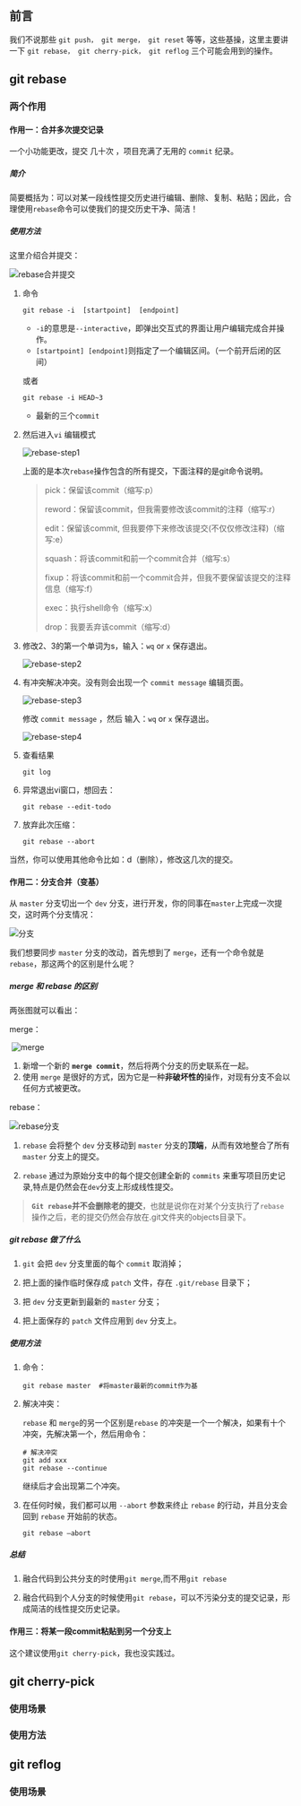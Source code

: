 ## 前言



我们不说那些 `git push， git merge， git reset` 等等，这些基操，这里主要讲一下 `git rebase， git cherry-pick， git reflog` 三个可能会用到的操作。



## git rebase



### 两个作用



#### 作用一：合并多次提交记录



一个小功能更改，提交 几十次 ，项目充满了无用的 `commit` 纪录。



##### 简介



简要概括为：可以对某一段线性提交历史进行编辑、删除、复制、粘贴；因此，合理使用`rebase`命令可以使我们的提交历史干净、简洁！



##### 使用方法



这里介绍合并提交：



![rebase合并提交](./images/rebase合并提交.png)



1. 命令

   ```shell
   git rebase -i  [startpoint]  [endpoint]
   ```

   - `-i`的意思是`--interactive`，即弹出交互式的界面让用户编辑完成合并操作。
   - `[startpoint] [endpoint]`则指定了一个编辑区间。（一个前开后闭的区间）

   或者

   ```shell
   git rebase -i HEAD~3 
   ```

   - 最新的三个`commit`

     

2. 然后进入`vi` 编辑模式

   

   ![rebase-step1](./images/rebase-step1.png)

   上面的是本次`rebase`操作包含的所有提交，下面注释的是git命令说明。

   > pick：保留该commit（缩写:p）
   >
   > reword：保留该commit，但我需要修改该commit的注释（缩写:r）
   >
   > edit：保留该commit, 但我要停下来修改该提交(不仅仅修改注释)（缩写:e）
   >
   > squash：将该commit和前一个commit合并（缩写:s）
   >
   > fixup：将该commit和前一个commit合并，但我不要保留该提交的注释信息（缩写:f）
   >
   > exec：执行shell命令（缩写:x）
   >
   > drop：我要丢弃该commit（缩写:d）

3. 修改2、3的第一个单词为s，输入：`wq` or `x` 保存退出。

   ![rebase-step2](./images/rebase-step2.png)

4. 有冲突解决冲突。没有则会出现一个 `commit message` 编辑页面。

   ![rebase-step3](./images/rebase-step3.png)

   修改 `commit message` ，然后 输入：`wq` or `x` 保存退出。

   ![rebase-step4](./images/rebase-step4.png)

5. 查看结果

   ```shell
   git log
   ```

6. 异常退出vi窗口，想回去：

   ```shell
   git rebase --edit-todo
   ```

7. 放弃此次压缩：

   ```shell
   git rebase --abort
   ```



当然，你可以使用其他命令比如：d（删除），修改这几次的提交。



#### 作用二：分支合并（变基） 



从 `master` 分支切出一个 `dev` 分支，进行开发，你的同事在`master`上完成一次提交，这时两个分支情况：



![分支](./images/分支.png)



我们想要同步 `master` 分支的改动，首先想到了 `merge`，还有一个命令就是`rebase`，那这两个的区别是什么呢？



##### merge 和 rebase 的区别



两张图就可以看出：

merge：

​	![merge](./images/merge.png)



1. 新增一个新的 **`merge commit`**，然后将两个分支的历史联系在一起。
2. 使用 `merge` 是很好的方式，因为它是一种**非破坏性的**操作，对现有分支不会以任何方式被更改。



rebase：



![rebase分支](./images/rebase分支.png)



1. `rebase` 会将整个 `dev` 分支移动到 `master` 分支的**顶端**，从而有效地整合了所有 `master` 分支上的提交。

2. `rebase` 通过为原始分支中的每个提交创建全新的 `commits` 来重写项目历史记录,特点是仍然会在`dev`分支上形成线性提交。



> **`Git rebase`并不会删除老的提交**，也就是说你在对某个分支执行了`rebase`操作之后，老的提交仍然会存放在.git文件夹的objects目录下。



##### git rebase 做了什么



1. `git` 会把 `dev` 分支里面的每个 `commit` 取消掉；

2. 把上面的操作临时保存成 `patch` 文件，存在 `.git/rebase` 目录下；
3. 把 `dev` 分支更新到最新的 `master` 分支；
4. 把上面保存的 `patch` 文件应用到 `dev` 分支上。



##### 使用方法



1. 命令：

   ```shell
   git rebase master  #将master最新的commit作为基
   ```



2. 解决冲突：

   `rebase` 和 `merge`的另一个区别是`rebase` 的冲突是一个一个解决，如果有十个冲突，先解决第一个，然后用命令：

   ```shell
   # 解决冲突
   git add xxx
   git rebase --continue
   ```

   继续后才会出现第二个冲突。

3. 在任何时候，我们都可以用 `--abort` 参数来终止 `rebase` 的行动，并且分支会回到 `rebase` 开始前的状态。

   ```shell
   git rebase —abort
   ```



##### 总结

1. 融合代码到公共分支的时使用`git merge`,而不用`git rebase`

2. 融合代码到个人分支的时候使用`git rebase`，可以不污染分支的提交记录，形成简洁的线性提交历史记录。



#### 作用三：将某一段commit粘贴到另一个分支上



这个建议使用`git cherry-pick`，我也没实践过。



## git cherry-pick

### 使用场景

### 使用方法

## git reflog

### 使用场景

 



